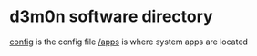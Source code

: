 # d3m0n software directory

[config](config) is the config file
[/apps](apps) is where system apps are located
